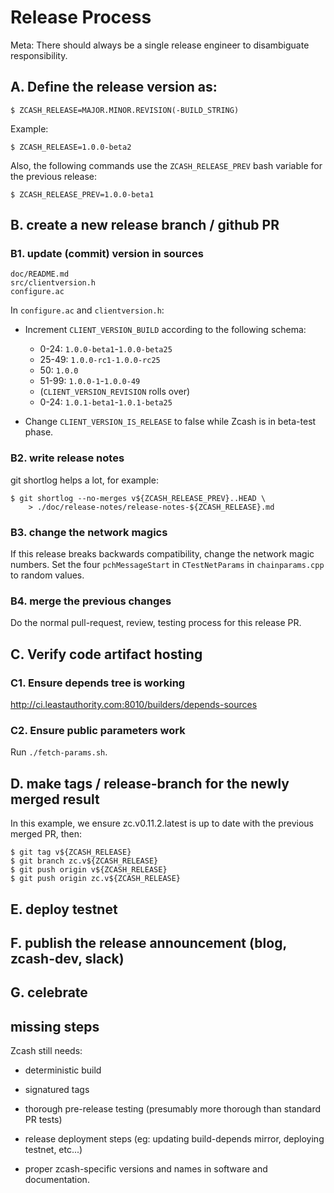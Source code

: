 Release Process
====================
Meta: There should always be a single release engineer to disambiguate responsibility.

## A. Define the release version as:

    $ ZCASH_RELEASE=MAJOR.MINOR.REVISION(-BUILD_STRING)

Example:

    $ ZCASH_RELEASE=1.0.0-beta2

Also, the following commands use the `ZCASH_RELEASE_PREV` bash variable for the
previous release:

    $ ZCASH_RELEASE_PREV=1.0.0-beta1
    
## B. create a new release branch / github PR
### B1. update (commit) version in sources

    doc/README.md
    src/clientversion.h
    configure.ac
    
In `configure.ac` and `clientversion.h`:

- Increment `CLIENT_VERSION_BUILD` according to the following schema:

  - 0-24: `1.0.0-beta1`-`1.0.0-beta25`
  - 25-49: `1.0.0-rc1-1.0.0-rc25`
  - 50: `1.0.0`
  - 51-99: `1.0.0-1`-`1.0.0-49`
  - (`CLIENT_VERSION_REVISION` rolls over)
  - 0-24: `1.0.1-beta1`-`1.0.1-beta25`

- Change `CLIENT_VERSION_IS_RELEASE` to false while Zcash is in beta-test phase.

### B2. write release notes

git shortlog helps a lot, for example:

    $ git shortlog --no-merges v${ZCASH_RELEASE_PREV}..HEAD \
        > ./doc/release-notes/release-notes-${ZCASH_RELEASE}.md

### B3. change the network magics

If this release breaks backwards compatibility, change the network magic
numbers. Set the four `pchMessageStart` in `CTestNetParams` in `chainparams.cpp`
to random values.
        
### B4. merge the previous changes

Do the normal pull-request, review, testing process for this release PR.

## C. Verify code artifact hosting

### C1. Ensure depends tree is working

http://ci.leastauthority.com:8010/builders/depends-sources

### C2. Ensure public parameters work

Run `./fetch-params.sh`.

## D. make tags / release-branch for the newly merged result

In this example, we ensure zc.v0.11.2.latest is up to date with the
previous merged PR, then:

    $ git tag v${ZCASH_RELEASE}
    $ git branch zc.v${ZCASH_RELEASE}
    $ git push origin v${ZCASH_RELEASE}
    $ git push origin zc.v${ZCASH_RELEASE}

## E. deploy testnet
## F. publish the release announcement (blog, zcash-dev, slack)
## G. celebrate
## missing steps

Zcash still needs:

* deterministic build

* signatured tags

* thorough pre-release testing (presumably more thorough than standard PR tests)

* release deployment steps (eg: updating build-depends mirror, deploying testnet, etc...)

* proper zcash-specific versions and names in software and documentation.
